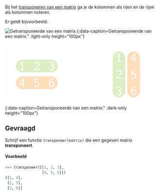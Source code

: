 Bij het <a href="https://nl.wikipedia.org/wiki/Getransponeerde_matrix" target="_blank">transponeren van een matrix</a> ga je de kolommen als rijen en de rijen als kolommen noteren.

Er geldt bijvoorbeeld:

![Getransponeerde van een matrix.](media/image_light.png "Getransponeerde van een matrix."){:data-caption=Getransponeerde van een matrix." .light-only height="100px"}

![Getransponeerde van een matrix.](media/image_dark.png "Getransponeerde van een matrix."){:data-caption=Getransponeerde van een matrix." .dark-only height="100px"}

## Gevraagd
Schrijf een functie `transponeer(matrix)` die een gegeven matrix **transponeert**.

#### Voorbeeld

```python
>>> transponeer([[1, 2, 3],
                 [4, 5, 6]])
[[1, 4],
 [2, 5],
 [3, 6]]
```